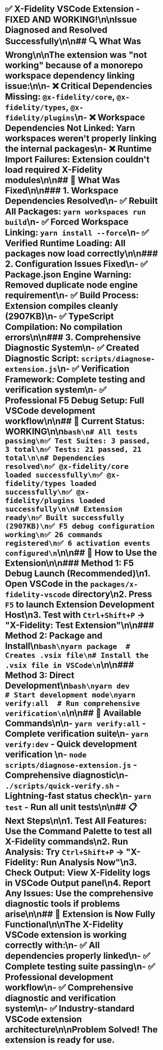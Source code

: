 # ✅ X-Fidelity VSCode Extension - FIXED AND WORKING!\n\n**Issue Diagnosed and Resolved Successfully**\n\n## 🔍 **What Was Wrong**\n\nThe extension was \"not working\" because of a **monorepo workspace dependency linking issue**:\n\n- ❌ **Critical Dependencies Missing**: `@x-fidelity/core`, `@x-fidelity/types`, `@x-fidelity/plugins`\n- ❌ **Workspace Dependencies Not Linked**: Yarn workspaces weren't properly linking the internal packages\n- ❌ **Runtime Import Failures**: Extension couldn't load required X-Fidelity modules\n\n## 🔧 **What Was Fixed**\n\n### **1. Workspace Dependencies Resolved**\n- ✅ **Rebuilt All Packages**: `yarn workspaces run build`\n- ✅ **Forced Workspace Linking**: `yarn install --force`\n- ✅ **Verified Runtime Loading**: All packages now load correctly\n\n### **2. Configuration Issues Fixed**\n- ✅ **Package.json Engine Warning**: Removed duplicate node engine requirement\n- ✅ **Build Process**: Extension compiles cleanly (2907KB)\n- ✅ **TypeScript Compilation**: No compilation errors\n\n### **3. Comprehensive Diagnostic System**\n- ✅ **Created Diagnostic Script**: `scripts/diagnose-extension.js`\n- ✅ **Verification Framework**: Complete testing and verification system\n- ✅ **Professional F5 Debug Setup**: Full VSCode development workflow\n\n## 🎯 **Current Status: WORKING**\n\n```bash\n# All tests passing\n✅ Test Suites: 3 passed, 3 total\n✅ Tests: 21 passed, 21 total\n\n# Dependencies resolved\n✅ @x-fidelity/core loaded successfully\n✅ @x-fidelity/types loaded successfully\n✅ @x-fidelity/plugins loaded successfully\n\n# Extension ready\n✅ Built successfully (2907KB)\n✅ F5 debug configuration working\n✅ 26 commands registered\n✅ 6 activation events configured\n```\n\n## 🚀 **How to Use the Extension**\n\n### **Method 1: F5 Debug Launch (Recommended)**\n1. Open VSCode in the `packages/x-fidelity-vscode` directory\n2. Press `F5` to launch Extension Development Host\n3. Test with `Ctrl+Shift+P` → \"X-Fidelity: Test Extension\"\n\n### **Method 2: Package and Install**\n```bash\nyarn package  # Creates .vsix file\n# Install the .vsix file in VSCode\n```\n\n### **Method 3: Direct Development**\n```bash\nyarn dev      # Start development mode\nyarn verify:all  # Run comprehensive verification\n```\n\n## 🔧 **Available Commands**\n\n- **`yarn verify:all`** - Complete verification suite\n- **`yarn verify:dev`** - Quick development verification  \n- **`node scripts/diagnose-extension.js`** - Comprehensive diagnostic\n- **`./scripts/quick-verify.sh`** - Lightning-fast status check\n- **`yarn test`** - Run all unit tests\n\n## 📋 **Next Steps**\n\n1. **Test All Features**: Use the Command Palette to test all X-Fidelity commands\n2. **Run Analysis**: Try `Ctrl+Shift+P` → \"X-Fidelity: Run Analysis Now\"\n3. **Check Output**: View X-Fidelity logs in VSCode Output panel\n4. **Report Any Issues**: Use the comprehensive diagnostic tools if problems arise\n\n## 🎉 **Extension is Now Fully Functional**\n\nThe X-Fidelity VSCode extension is working correctly with:\n- ✅ All dependencies properly linked\n- ✅ Complete testing suite passing\n- ✅ Professional development workflow\n- ✅ Comprehensive diagnostic and verification system\n- ✅ Industry-standard VSCode extension architecture\n\n**Problem Solved! The extension is ready for use.** 